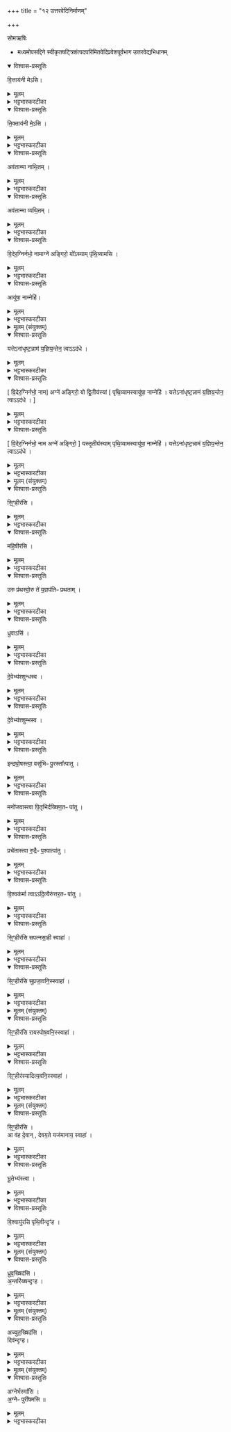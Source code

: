 +++
title = "१२ उत्तरवेदिनिर्माणम्"

+++

सोमऋषिः

-  मध्यमोपसद्दिने स्वीकृतषट्त्रिशंत्पदपरिमितवेदिप्रवेशपूर्वभाग उत्तरवेद्यभिधानम्
<details open><summary>विश्वास-प्रस्तुतिः</summary>

वि॒त्ताय॑नी मेऽसि।
</details>

<details><summary>मूलम्</summary>

वि॒त्ताय॑नी मेऽसि।
</details>

<details><summary>भट्टभास्करटीका</summary>

1शम्यया चात्वालं परिमिमीते - वित्तायनीति ॥ शम्यया परिमीयमाणा भूमिरुच्यते । वित्तं धनमग्निलक्षणम्, तस्यायनी प्रापणी त्वमसि । एतेः करणे ल्युट् । ममाग्निप्राप्तिहेतुस्त्वमसि ॥
</details>

<details open><summary>विश्वास-प्रस्तुतिः</summary>

ति॒क्ताय॑नी मे॒ऽसि ।
</details>

<details><summary>मूलम्</summary>

ति॒क्ताय॑नी मे॒ऽसि ।
</details>

<details><summary>भट्टभास्करटीका</summary>

2दक्षिणतो मिमीते - तिक्तायनीति ॥ तिक्तं तेजः । तिज निशातने । अग्निलक्षणस्य तेजसो मे प्रापण्यसि ॥
</details>

<details open><summary>विश्वास-प्रस्तुतिः</summary>

अव॑तान्मा नाथि॒तम् ।
</details>

<details><summary>मूलम्</summary>

अव॑तान्मा नाथि॒तम् ।
</details>

<details><summary>भट्टभास्करटीका</summary>

3पश्चान्मिमीते - अवतादिति ॥ अवतात् रक्षतात् तर्पयताद्वा । मां नाथितम् । कर्तरि निष्ठा । नाथमानमग्निं याचमानं तत्प्रदानेनावतात् ॥
</details>

<details open><summary>विश्वास-प्रस्तुतिः</summary>

अव॑तान्मा व्यथि॒तम् ।
</details>

<details><summary>मूलम्</summary>

अव॑तान्मा व्यथि॒तम् ।
</details>

<details><summary>भट्टभास्करटीका</summary>

उत्तरतो मिमीते - अवतादिति ॥ अवताद्रक्षतात् मा व्यथितं भीतम्, किमत्राग्निर्लभ्यते उत न लभ्यत इति संशयेन भीतं चकितं वाग्निप्रदानेन रक्षतु ॥
</details>

<details open><summary>विश्वास-प्रस्तुतिः</summary>

वि॒देर॒ग्निर्नभो॒ नामाग्ने॑ अङ्गिरो॒ यो᳚ऽस्याम् पृ॑थि॒व्यामसि ।
</details>

<details><summary>मूलम्</summary>

वि॒देर॒ग्निर्नभो॒ नामाग्ने॑ अङ्गिरो॒ यो᳚ऽस्याम् पृ॑थि॒व्यामसि ।
</details>

<details><summary>भट्टभास्करटीका</summary>

5चात्वाल-स्थे बर्हिषि स्फ्येन प्रहरति - विदेर् इति ॥ हे अग्ने अङ्गिरः अङ्गनादि-गुण-युक्त । अङ्गेर् असुनि इरुर्-आगमः ।  
**यस् त्वम् अस्यां पृथिव्याम् असि** =वर्तसे, स त्वं **विदेः** वेदितुम् अर्हसि । कथं? नभो नामाग्निर् अहम् इति ।

यद्वा - नभोनामाग्निस् त्वम् असि, एतद्वेदितुमर्हसि । वेत्तेर्लिङि विकरणव्यत्ययेन शः । एवंनामानम् अग्निं याग-सिद्ध्यर्थम् आदातुं स्फ्येन बर्हिषि प्रहरामि, तस्मात् तन्-नामाहम् इति यत् ते वेदनं प्रयोजनवद् एवेति - अवश्यं त्वम् एवं वेदितुम् अर्हसीत्य् अर्थः ।

नभनान् नभः । तत्र पुरीष-नद्धोग्निर् नभ इत्य् एके । लोक-त्रय-नद्धस् सूक्ष्मो ऽग्निर् इत्य् अपरे । पुरीषादाने पृथिवीस्थस्य तस्याग्नेर् आदानं भवतीति तदर्थं मया स्फ्येन बर्हिषि प्रहारः क्रियत इति ॥
</details>

<details open><summary>विश्वास-प्रस्तुतिः</summary>

आयु॑षा॒ नाम्नेहि॑।
</details>

<details><summary>मूलम्</summary>

आयु॑षा॒ नाम्नेहि॑।
</details>

<details><summary>भट्टभास्करटीका</summary>

6पुरीषमादत्ते - आयुषेति ॥ हे अग्ने पार्थिव! आयुषा ऽस्मभ्यं देयस्यायुषस्साधनेन नाम्ना नभ इत्यनेन त्वया विदितेनोपलक्षितः एहि आगच्छ, त्वामहं ग्रहीतुमारभ इति ॥
</details>



<details><summary>मूलम् (संयुक्तम्)</summary>

－यत्तेऽना॑धृष्ट॒न्नाम॑ य॒ज्ञिय॒न्तेन॒ त्वाऽऽद॒धेऽग्ने॑ अङ्गिरो॒ यो द्वि॒तीय॑स्यान्तृ॒तीय॑स्याम्पृथि॒व्यामस्यायु॑षा॒ नाम्नेहि॒ यत्तेऽना॑धृष्ट॒न्नाम॑ [22]य॒ज्ञिय॒न्तेन॒ त्वाऽऽद॑धे
</details>

<details open><summary>विश्वास-प्रस्तुतिः</summary>

यत्तेऽना॑धृष्ट॒न्नाम॑ य॒ज्ञिय॒न्तेन॒ त्वाऽऽद॑धे ।  
</details>

<details><summary>मूलम्</summary>

यत्तेऽना॑धृष्ट॒न्नाम॑ य॒ज्ञिय॒न्तेन॒ त्वाऽऽद॑धे ।  
</details>

<details><summary>भट्टभास्करटीका</summary>

7-9उत्तरवेद्यां निवपति - यत्त इति ॥ हे अग्ने यत्ते तव अनाधृष्टमनभिभूतं केनचिदपि राक्षसादिना, यज्ञियं यज्ञार्हं यज्ञसम्पादनसमर्थं नाम नभ इत्येतत् । तेन त्वामादधे स्थापयामि । उत्तरवेद्यामाहवनीयधारणार्थं पुरीषात्मना त्वयैवायं धारयितुं शक्यते न हि त्वदन्यस्तद्धारयितुं समर्थः । तस्मादेतन्नाम बिभ्रदुत्तरवेद्यामात्मनो महिमानम् आहवनीयं धारयितुं सन्निहितो भूत्वा यज्ञं सम्पादयेति भावः ।  

एवं द्वितीयं तृतीयं च करोति ।    
विदेरग्निर्नभो नामेत्यादिकं सर्वत्रानुवर्तते ।    
</details>

<details open><summary>विश्वास-प्रस्तुतिः</summary>

[ वि॒देर॒ग्निर्नभो॒ नाम] अग्ने॑ अङ्गिरो॒ यो द्वि॒तीय॑स्यां  [ पृथि॒व्यामस्यायु॑षा॒ नाम्नेहि॑ । यत्तेऽना॑धृष्ट॒न्नाम॑ य॒ज्ञिय॒न्तेन॒ त्वाऽऽद॑धे । ]
</details>

<details><summary>मूलम्</summary>

[ वि॒देर॒ग्निर्नभो॒ नाम] अग्ने॑ अङ्गिरो॒ यो द्वि॒तीय॑स्यां  [ पृथि॒व्यामस्यायु॑षा॒ नाम्नेहि॑ । यत्तेऽना॑धृष्ट॒न्नाम॑ य॒ज्ञिय॒न्तेन॒ त्वाऽऽद॑धे । ]
</details>

<details><summary>भट्टभास्करटीका</summary>

अयं तु विशेषः, द्वितीयपर्याये 'अग्ने अङ्गिरो यो द्वितीयस्यां पृथिव्यामसि' इति भवति । द्वितीया पृथिवी अन्तरिक्षम् ।  
</details>

<details open><summary>विश्वास-प्रस्तुतिः</summary>

[ वि॒देर॒ग्निर्नभो॒ नाम अग्ने॑ अङ्गिरो॒ ] यस्तृ॒तीय॑स्याम् पृथि॒व्यामस्यायु॑षा॒ नाम्नेहि॑ । यत्तेऽना॑धृष्ट॒न्नाम॑ य॒ज्ञिय॒न्तेन॒ त्वाऽऽद॑धे ।
</details>

<details><summary>मूलम्</summary>

[ वि॒देर॒ग्निर्नभो॒ नाम अग्ने॑ अङ्गिरो॒ ] यस्तृ॒तीय॑स्याम् पृथि॒व्यामस्यायु॑षा॒ नाम्नेहि॑ । यत्तेऽना॑धृष्ट॒न्नाम॑ य॒ज्ञिय॒न्तेन॒ त्वाऽऽद॑धे ।
</details>

<details><summary>भट्टभास्करटीका</summary>

तृतीये तु, 'अग्ने अङ्गिरो यस्तृतीयस्यां पृथिव्यामसि' इति । तृतीया पृथिवी द्युलोकः पृथुत्वात्पृथिवी । समानमन्यत् । 'विदेरग्निर्नभो नामाग्ने अङ्गिर इति त्रिर्हरति' इति ब्राह्मणम् ॥
</details>



<details><summary>मूलम् (संयुक्तम्)</summary>

सि॒ꣳ॒हीर॑सि महि॒षीर॑सि
</details>

<details open><summary>विश्वास-प्रस्तुतिः</summary>

सि॒ꣳ॒हीर॑सि ।
</details>

<details><summary>मूलम्</summary>

सि॒ꣳ॒हीर॑सि ।
</details>

<details><summary>भट्टभास्करटीका</summary>

10पुरीषं सम्प्रयौति - सिंहीरिति ॥ हे उत्तरवेदे सिंहीरसि सहनात्सिंही शत्रूणामभिभवित्रीति । हिनस्तेर्वाद्यन्तविपर्ययः । सिंहीरूपं कृत्वा वा सिंही । ब्राह्मणं च भवति - 'तेभ्य उत्तरवेदिस्सिंहीरूपं कृत्वा' इत्यादि । व्यत्ययेन 'हल्ङ्याभ्यः' इति सुलोपो न प्रवर्तते ।
</details>

<details open><summary>विश्वास-प्रस्तुतिः</summary>

महि॒षीर॑सि ।
</details>

<details><summary>मूलम्</summary>

महि॒षीर॑सि ।
</details>

<details><summary>भट्टभास्करटीका</summary>

किञ्च - महिषीरसि महती महनीया वा । 'अविमह्योष्टिषच्' । महति वा यागे सीदतीति महिषी । पृषोदरादिः, पूर्ववत्सुलोपाभावः । यस्मादीदृशी त्वमसि, तस्मात्त्रिलोकाग्निभिः पुरीषरूपैस्त्वां सम्प्रयौमीति ॥
</details>

<details open><summary>विश्वास-प्रस्तुतिः</summary>

उरु प्र॑थस्वो॒रु ते॑ य॒ज्ञप॑तिᳶ प्रथताम् ।
</details>

<details><summary>मूलम्</summary>

उरु प्र॑थस्वो॒रु ते॑ य॒ज्ञप॑तिᳶ प्रथताम् ।
</details>

<details><summary>भट्टभास्करटीका</summary>

11प्रथयति - उर्वीति ॥ व्याख्यातम् ॥

  -  [ प्रथयति - उर्विति ॥ उरु यथा भवति तथा प्रथस्व । यज्ञपतिः यजमानः अनेन तवोरुप्रथनेन उरु प्रथतां पश्वादिभिः । 'पत्यावैश्वर्ये' (पा.सू. 6.2.18) इति  पूर्वपदप्रकृतिस्वरत्वम् ॥]
</details>

<details open><summary>विश्वास-प्रस्तुतिः</summary>

ध्रुवाऽसि॑ ।
</details>

<details><summary>मूलम्</summary>

ध्रुवाऽसि॑ ।
</details>

<details><summary>भट्टभास्करटीका</summary>

12स्फ्येन दृढीकरोति - ध्रुवाऽसीति ॥ ध्रुवा निश्चलासि भवेत्यर्थः । लेटि लोपाभावे रूपम् ॥
</details>

<details open><summary>विश्वास-प्रस्तुतिः</summary>

दे॒वेभ्य॑श्शुन्धस्व ।
</details>

<details><summary>मूलम्</summary>

दे॒वेभ्य॑श्शुन्धस्व ।
</details>

<details><summary>भट्टभास्करटीका</summary>

13अद्भिरवोक्षति - देवेभ्य इति ॥ देवार्थं शुन्धस्व शुद्धा भव । शुन्ध शौचकर्मणि, चुरादिराधृषीयः ॥
</details>

<details open><summary>विश्वास-प्रस्तुतिः</summary>

दे॒वेभ्य॑श्शुम्भस्व ।
</details>

<details><summary>मूलम्</summary>

दे॒वेभ्य॑श्शुम्भस्व ।
</details>

<details><summary>भट्टभास्करटीका</summary>

14सिकताभिरनुप्रकिरति - देवेभ्य इति ॥ देवार्थं शुम्भस्व शोभस्व उज्ज्वला भव । शुभ शुम्भ शोभनार्थे ॥
</details>

<details open><summary>विश्वास-प्रस्तुतिः</summary>

इन्द्रघो॒षस्त्वा॒ वसु॑भिᳶ पु॒रस्ता᳚त्पातु ।
</details>

<details><summary>मूलम्</summary>

इन्द्रघो॒षस्त्वा॒ वसु॑भिᳶ पु॒रस्ता᳚त्पातु ।
</details>

<details><summary>भट्टभास्करटीका</summary>

15उत्तरवेदेः प्राग्भागं प्रोक्षति - इन्द्रघोष इति ॥ इन्द्रस्य घोष इन्द्रघोषः स्तनयित्नुः स वसुभिस्सह त्वां पुरस्तात्पूर्वस्यां दिशि पातु रक्षतु । अनेन प्रोक्षणेन हे उत्तरवेदे त्वदीयं पूर्वभागं पातु ॥
</details>

<details open><summary>विश्वास-प्रस्तुतिः</summary>

मनो॑जवास्त्वा पि॒तृभि॑र्दख्षिण॒तᳶ पा॑तु ।
</details>

<details><summary>मूलम्</summary>

मनो॑जवास्त्वा पि॒तृभि॑र्दख्षिण॒तᳶ पा॑तु ।
</details>

<details><summary>भट्टभास्करटीका</summary>

16दक्षिणभागं प्रोक्षति- मनोजवा इति ॥ मनसो जव इव जवो वेगो यस्य स मनोजवाः यमः । तस्य हि मनस इव जवो भवति । जवतेरसुनि जवः । स पितृभिस्सह त्वां दक्षिणतः पातु त्वदीयं दक्षिणभागं पातु ॥
</details>

<details open><summary>विश्वास-प्रस्तुतिः</summary>

प्रचे॑तास्त्वा रु॒द्रैᳶ प॒श्वात्पा॑तु ।
</details>

<details><summary>मूलम्</summary>

प्रचे॑तास्त्वा रु॒द्रैᳶ प॒श्वात्पा॑तु ।
</details>

<details><summary>भट्टभास्करटीका</summary>

17पश्चिमभागं प्रोक्षति - प्रचेता इति ॥ प्रकृष्टचेताः प्रकृष्टविज्ञानो वरुणः । स रुद्रैस्सह त्वां पश्चात्पातु पश्चाद्भागं पातु ॥
</details>

<details open><summary>विश्वास-प्रस्तुतिः</summary>

वि॒श्वक॑र्मा त्वाऽऽदि॒त्यैरु॑त्तर॒तᳶ पा॑तु ।
</details>

<details><summary>मूलम्</summary>

वि॒श्वक॑र्मा त्वाऽऽदि॒त्यैरु॑त्तर॒तᳶ पा॑तु ।
</details>

<details><summary>भट्टभास्करटीका</summary>

18उत्तरभागं प्रोक्षति - विश्वकर्मेति ॥ विश्वानि कर्माण्यस्मिन्निति विश्वकर्मा त्वष्टा, लोकपालाधिकाराद्वैश्रवणो वा । 'बहुव्रीहौ विश्वं संज्ञायाम्' इति पूर्वपदान्तोदात्तत्वम् । स आदित्यैस्सह त्वामुत्तरतः पातु तवोत्तरभागं पातु । 'असुरा वज्रमुद्यत्य देवानभ्यायन्त' इत्यादि ब्राह्मणम् ॥
</details>

<details open><summary>विश्वास-प्रस्तुतिः</summary>

सि॒ꣳ॒हीर॑सि सपत्नसा॒ही स्वाहा॑ ।
</details>

<details><summary>मूलम्</summary>

सि॒ꣳ॒हीर॑सि सपत्नसा॒ही स्वाहा॑ ।
</details>

<details><summary>भट्टभास्करटीका</summary>

19उत्तरवेदिमक्ष्णया व्याघारयति - सिंहीरिति पञ्चभिः ॥
तत्र दक्षिणेंसे सिंहीस्त्वमसि । सपत्नसाही सपत्नानां शत्रूणामभिभवित्री । स्वाहा सुहुतं तवेदमस्तु ॥
</details>

<details open><summary>विश्वास-प्रस्तुतिः</summary>

सि॒ꣳ॒हीर॑सि सुप्रजा॒वनि॒स्स्वाहा॑ ।
</details>

<details><summary>मूलम्</summary>

सि॒ꣳ॒हीर॑सि सुप्रजा॒वनि॒स्स्वाहा॑ ।
</details>

<details><summary>भट्टभास्करटीका</summary>

20उत्तरस्यां श्रोण्यां - सिंहीस्त्वमसि सुप्रजावनिः शोभनानामपत्यानां सम्भक्त्री त्वमसि । 'छन्दसि वनसन' इतीन् ॥
</details>



<details><summary>मूलम् (संयुक्तम्)</summary>

सि॒ꣳ॒हीः [23]अ॒सि॒ रा॒य॒स्पो॒ष॒वनि॒स्स्वाहा॑ ।
</details>

<details open><summary>विश्वास-प्रस्तुतिः</summary>

सि॒ꣳ॒हीर॑सि रायस्पोष॒वनि॒स्स्वाहा॑ ।
</details>

<details><summary>मूलम्</summary>

सि॒ꣳ॒हीर॑सि रायस्पोष॒वनि॒स्स्वाहा॑ ।
</details>

<details><summary>भट्टभास्करटीका</summary>

21दक्षिणस्यां श्रोण्यां - सिंहीस्त्वमसि रायस्पोषस्य धनपुष्टेस्सम्भक्त्री । छान्दसष्षष्ठ्या अलुक् । 'षष्ठ्याः पतिपुत्र' इति सत्वम् ॥
</details>

<details open><summary>विश्वास-प्रस्तुतिः</summary>

सि॒ꣳ॒हीर॑स्यादित्य॒वनि॒स्स्वाहा॑ ।
</details>

<details><summary>मूलम्</summary>

सि॒ꣳ॒हीर॑स्यादित्य॒वनि॒स्स्वाहा॑ ।
</details>

<details><summary>भट्टभास्करटीका</summary>

22उत्तरेंसे - सिंहीस्त्वमसि आदित्यवनिः अदितिपुत्राणां सम्भक्त्री ॥
</details>



<details><summary>मूलम् (संयुक्तम्)</summary>

सि॒ꣳ॒हीर॒स्या व॑ह दे॒वान्दे॑वय॒ते यज॑मानाय॒ स्वाहा॑
</details>

<details open><summary>विश्वास-प्रस्तुतिः</summary>

सि॒ꣳ॒हीर॑सि ।  
आ व॑ह दे॒वान् , देवय॒ते यज॑मानाय॒ स्वाहा॑ ।
</details>

<details><summary>मूलम्</summary>

सि॒ꣳ॒हीर॑सि ।  
आ व॑ह दे॒वान् , देवय॒ते यज॑मानाय॒ स्वाहा॑ ।
</details>

<details><summary>भट्टभास्करटीका</summary>

23मध्ये - सिंहीस्त्वमसि, सा त्वमावह देवान्, यजमानाय यजमानार्थम् । कीदृशाय? देवयते देवान् कामयमानाय । देवानात्मन इच्छतीति क्यच् । 'न छन्दस्यपुत्रस्य' इतित्वाभावो दीर्घश्च निषिध्यते । 'शतुरनुमः' इति चतुर्थ्या उदात्तत्वम् । 'सोत्तरवेदिरब्रवीत्' इत्यादि ब्राह्मणम् ॥
</details>

<details open><summary>विश्वास-प्रस्तुतिः</summary>

भू॒तेभ्य॑स्त्वा ।
</details>

<details><summary>मूलम्</summary>

भू॒तेभ्य॑स्त्वा ।
</details>

<details><summary>भट्टभास्करटीका</summary>

24स्रुचमुद्गृह्णाति - भूतेभ्य इति ॥ सर्वभूतार्थं त्वामुद्गृह्णामि । यागसाधनद्वारेण सर्वभूतार्थतोद्ग्रहणस्य । 'य एव देवा भूताः' इत्यादि ब्राह्मणम् ॥
</details>

<details open><summary>विश्वास-प्रस्तुतिः</summary>

वि॒श्वायु॑रसि पृथि॒वीन्दृꣳ॑ह ।
</details>

<details><summary>मूलम्</summary>

वि॒श्वायु॑रसि पृथि॒वीन्दृꣳ॑ह ।
</details>

<details><summary>भट्टभास्करटीका</summary>

25पौतुद्रवान् परिधीन् परिदधाति - 'अग्नेस्त्रयो ज्यायांसो भ्रातर असन्' इत्यादि ब्राह्मणम् । तत्र मध्यमं परिदधाति - विश्वायुरिति ॥ विश्वमायुर्जीवनमन्नं वा अस्मिन्निति यागसाधन द्वारेण तादृशोसि, स त्वं पृथिवीं दृंह दृढमग्निधारणसमर्थां कुरु ॥
</details>



<details><summary>मूलम् (संयुक्तम्)</summary>

ध्रुव॒ख्षिद॑स्य॒न्तरि॑ख्षन्दृꣳह 
</details>

<details open><summary>विश्वास-प्रस्तुतिः</summary>

ध्रुव॒ख्षिद॑सि ।  
अ॒न्तरि॑ख्षन्दृꣳह ।
</details>

<details><summary>मूलम्</summary>

ध्रुव॒ख्षिद॑सि ।  
अ॒न्तरि॑ख्षन्दृꣳह ।
</details>

<details><summary>भट्टभास्करटीका</summary>

26दक्षिणं परिदधाति - ध्रुवक्षिदिति ॥ ध्रुवे निश्चलेन्तरिक्षे क्षियतीति ध्रुवक्षित् तादृशोसि । स त्वमन्तरिक्षे वसन् अन्तरिक्षं दृंह ॥
</details>



<details><summary>मूलम् (संयुक्तम्)</summary>

अच्युत॒ख्षिद॑सि॒ दिव॑न्दृꣳह। 
</details>

<details open><summary>विश्वास-प्रस्तुतिः</summary>

अच्युत॒ख्षिद॑सि ।  
दिव॑न्दृꣳह।
</details>

<details><summary>मूलम्</summary>

अच्युत॒ख्षिद॑सि ।  
दिव॑न्दृꣳह।
</details>

<details><summary>भट्टभास्करटीका</summary>

27उत्तरं परिदधाति - अच्युतक्षिदिति । अच्युतेऽविनष्टे दिवि क्षियतीत्यच्युतक्षित् । स त्वं दिवं दृंह ॥
</details>



<details><summary>मूलम् (संयुक्तम्)</summary>

अग्नेर्भस्मा᳚स्य॒ग्नेᳶ पुरी॑षमसि ॥ [24]
</details>

<details open><summary>विश्वास-प्रस्तुतिः</summary>

अग्नेर्भस्मा᳚सि ।  
अ॒ग्नेᳶ पुरी॑षमसि ॥
</details>

<details><summary>मूलम्</summary>

अग्नेर्भस्मा᳚सि ।  
अ॒ग्नेᳶ पुरी॑षमसि ॥
</details>

<details><summary>भट्टभास्करटीका</summary>

28सम्भारान्निवपति - अग्नेरिति ॥ अग्नेर्भस्म दीप्तिसाधनं  त्वमसि । भस भर्त्सनदीप्त्योः ।   
अग्नेः पुरीषं पूरणं प्रीणनं वा त्वमसि । तस्मादग्निं भासय पूरय प्रीणय वा । 'यदेतान्सम्भारान्सम्भरति' इति ब्राह्मणम् ॥

इति द्वितीये द्वादशोनुवाकः  
</details>

